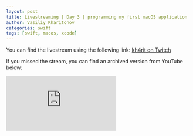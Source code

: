 ```yaml
---
layout: post
title: Livestreaming | Day 3 | programming my first macOS application
author: Vasiliy Kharitonov
categories: swift
tags: [swift, macos, xcode]
---
```


You can find the livestream using the following link: [kh4rit on Twitch](https://www.twitch.tv/kh4rit)

If you missed the stream, you can find an archived version from YouTube below:

<iframe src="https://www.youtube.com/embed/UnHrXoAkOSs" frameborder="0" allow="accelerometer; autoplay; encrypted-media; gyroscope; picture-in-picture" allowfullscreen></iframe>
